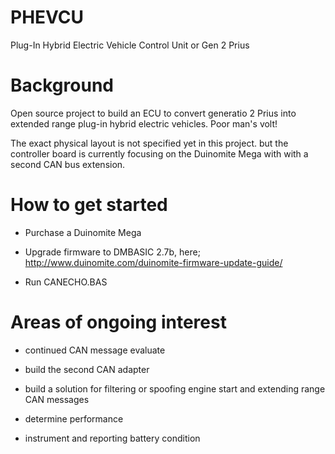 PHEVCU
======

Plug-In Hybrid Electric Vehicle Control Unit or Gen 2 Prius


Background
==========

Open source project to build an ECU to convert generatio 2 Prius into extended range plug-in hybrid electric vehicles.  Poor man's volt!

The exact physical layout is not specified yet in this project.  but the controller board is currently focusing on the Duinomite Mega with with a second CAN bus extension.


How to get started
==================

* Purchase a Duinomite Mega

* Upgrade firmware to DMBASIC 2.7b, here;
   http://www.duinomite.com/duinomite-firmware-update-guide/   

* Run CANECHO.BAS


Areas of ongoing interest
=================

* continued CAN message evaluate

* build the second CAN adapter

* build a solution for filtering or spoofing engine start and extending range CAN messages

* determine performance

* instrument and reporting battery condition